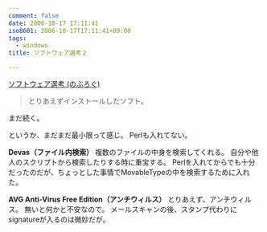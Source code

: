 ```yaml
---
comment: false
date: 2006-10-17 17:11:41
iso8601: 2006-10-17T17:11:41+09:00
tags:
  - windows
title: ソフトウェア選考２

---
```


[ソフトウェア選考 (のぶろぐ)](/2006/10/16/161933/)

<blockquote>とりあえずインストールしたソフト。</blockquote>

まだ続く。

というか、まだまだ最小限って感じ。
Perlも入れてない。

<strong>Devas（ファイル内検索）</strong>
複数のファイルの中身を検索してくれる。
自分や他人のスクリプトから検索したりする時に重宝する。
Perlを入れてからでも十分だったのだが、ちょっとした事情でMovableTypeの中を検索するために入れた。

<strong>AVG Anti-Virus Free Edition（アンチウィルス）</strong>
とりあえず、アンチウィルス。
無いと何かと不安なので。
メールスキャンの後、スタンプ代わりにsignatureが入るのは微妙だが。
